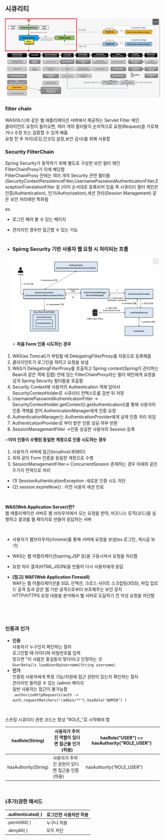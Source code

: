 ## 시큐리티

![errorcode](./img/Security_filter/1.png)

### filter chain<br>

WAS(와스)와 같은 웹 애플리케이션 서버에서 제공하는 Servlet Filter 체인<br>
클라이언트 요청이 들어오면, 여러 개의 필터들이 순차적으로 요청(Request)을 가로채거나 수정 또는 검증할 수 있게 해줌<br>
요청 전 후 처리(로깅,인코딩 설정,보안 검사)를 위해 사용함<br>

### Security FilterChain<br>

Spring Security가 동작하기 위해 별도로 구성한 보안 필터 체인<br>
FilterChainProxy가 이에 해당함<br>
FilterChainProxy 안에는 여러 개의 Security 관련 필터들(SecurityContextPersistenceFilter,UsernamePasswordAuthenticationFilter,ExceptionTranslationFilter 등 )이이 순서대로 등록되어 있음 즉 시큐리티 필터 체인은 인증(Authentication), 인가(Authorization),세션 관리(Session Management) 같은 보안 처리에만 특화됨<br>

ex.<br>

- 로그인 해야 볼 수 있는 페이지
- 관리자인 경우만 접근할 수 있는 기능<br>
  <br>

- ### Spirng Security 기반 사용자 웹 요청 시 처리되는 흐름<br>
  ![Spring Security flow](./img/Security_filter/2.png)<br>
  ⭐ **처음 Form 인증 시도하는 경우**<br>

1. WAS(ex.Tomcat)가 부팅될 때 DelegatingFilterProxy를 자동으로 등록해줌<br>
2. 클라이언트가 로그인을 하려고 요청을 보냄<br>
3. WAS가 DelegatingFilterProxy를 호출하고 Spring context(Spring이 관리하는 Bean과 같은 객체 집합) 안에 있는
   FilterChainProxy라는 필터 체인에게 요청을 넘겨 Spring Security 필터들을 호출함<br>
4. Security Context에 사용자의 Authentication 객체 담아서 SecurityContextHolder로 시큐리티 컨텍스트를 감싼 뒤 저장<br>
5. UsernamePasswordAuthenticationFilter -> SecurityContextHolder.getContext().getAuthentication()를 통해 사용자의 인증 객체를 얻어 AuthenicationManager에게 인증 요청<br>
6. AuthenticationManager는 AuthenticationProvider에게
   실제 인증 처리 위임<br>
7. AuthenticationProvider로 부터 받은 인증 성공 여부 반환<br>
8. SessionManagementFilter ->인증 성공한 사용자의 Session 등록<br>

⭐**이미 인증이 수행된 동일한 계정으로 인증 시도하는 경우**<br>

1. 사용자가 서버에 접근(localhost:8080/)<br>
2. 위와 같이 Form 인증을 동일한 계정으로 수행<br>
3. SessionManagementFilter-> ConcurrentSession 존재하는 경우 아래와 같은 두가지 전략으로 처리<br>

- (1) SessionAuthenticationException :새로운 인증 시도 차단<br>
- (2) session.expireNow() : 이전 사용자 세션 만료<br>

<br>

**WAS(Web Application Server)란?**<br>
웹 애플리케이션 서버로 웹 브라우저에서 오는 요청을 받아, 비즈니스 로직(코드)을 실행하고 결과를 웹 페이지로 만들어
응답하는 서버

<br>

- 사용자가 웹브라우저(chrome)를 통해 서버에 요청을 보냄(ex.로그인, 게시글 보기)<br>
- WAS는 웹 어플리케이션(spring,JSP 등)을 구동시켜서 요청을 처리함<br>
- 요청 처리 결과(HTML,JSON)을 만들어 다시 사용자에게 응답<br>

- **[참고] WAF(Web Application Firewall)**<br>
  WAF는 웹 어플리케이션을 SQL 인젝션, 크로스 사이트 스크립팅(XSS), 파입 업로드 공격 등과 같은 웹 기반 공격으로부터 보호해주는 보안 장치 <br>
  HTTP/HTTPS 요청 내용을 분석해서 웹 서버로 도달하기 전 악성 요청을 차단함

  <br>

<br>

### 인증과 인가

- **인증**<br>
  사용자가 누구인지 확인하는 절차<br>
  로그인할 때 아이디와 비밀번호를 입력<br>
  맞으면 "이 사람은 홍길동이 맞다!라고 인정하는 것<br>
  `UserDetails loadUserByUsername(String username)`<br>
- **인가**<br>
  인증된 사용자에게 특정 기능/자원에 접근 권한이 있는지 확인하는 절차<br>
  관리자만 들어갈 수 있는 /admin 페이지<br>
  일반 사용자는 접근이 불가능함<br>
  `.authorizeHttpRequests(auth -> 
    auth.requestMatchers("/admin/**").hasRole("ADMIN")
)`

<br>

스프링 시큐리티 권한 코드는 항상 "ROLE\_"로 시작해야 함<br>

| hasRole(String)      | 사용자가 주어진 역할이 있다면 접근을 인가(허용) | hasRole(”USER”) == hasAuthority(”ROLE_USER”) |
| -------------------- | ----------------------------------------------- | -------------------------------------------- |
| hasAuthority(String) | 사용자가 주어진 권한이 있다면 접근을 인증(허용) | hasAuthority(”ROLE_USER”)                    |

<br>

### (추가)권한 매서드 <br>

| .authenticated( ) | 로그인한 사용자만 허용 |
| ----------------- | ---------------------- |
| .permitAll( )     | 누구나 허용            |
| .denyAll( )       | 모두 차단              |
